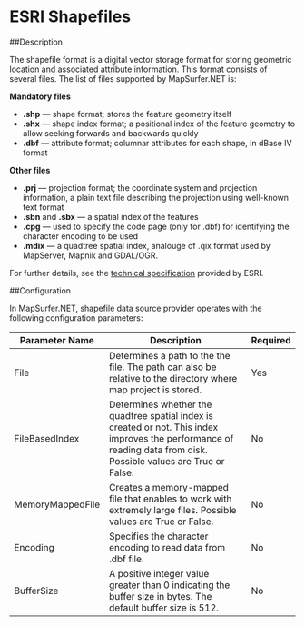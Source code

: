# ESRI Shapefiles


##Description

The shapefile format is a digital vector storage format for storing geometric location and associated attribute information. This format consists of several files. The list of files supported by MapSurfer.NET is: 

**Mandatory files**

- **.shp** — shape format; stores the feature geometry itself
- **.shx** — shape index format; a positional index of the feature geometry to allow seeking forwards and backwards quickly
- **.dbf** — attribute format; columnar attributes for each shape, in dBase IV format


**Other files**

- **.prj** — projection format; the coordinate system and projection information, a plain text file describing the projection using well-known text format
- **.sbn** and **.sbx** — a spatial index of the features
- **.cpg** — used to specify the code page (only for .dbf) for identifying the character encoding to be used
- **.mdix** — a quadtree spatial index, analouge of .qix format used by MapServer, Mapnik and GDAL/OGR.

For further details, see the [technical specification](http://www.esri.com/library/whitepapers/pdfs/shapefile.pdf) provided by ESRI. 


##Configuration

In MapSurfer.NET, shapefile data source provider operates with the following configuration parameters:

Parameter Name | Description | Required
------------ | ------------- | -------------
File | Determines a path to the the file. The path can also be relative to the directory where map project is stored. | Yes
FileBasedIndex | Determines whether the quadtree spatial index is created or not. This index improves the performance of reading data from disk. Possible values are True or False. | No
MemoryMappedFile | Creates a memory-mapped file that enables to work with extremely large files. Possible values are True or False. | No
Encoding | Specifies the character encoding to read data from .dbf file. | No
BufferSize | A positive integer value greater than 0 indicating the buffer size in bytes. The default buffer size is 512.| No
